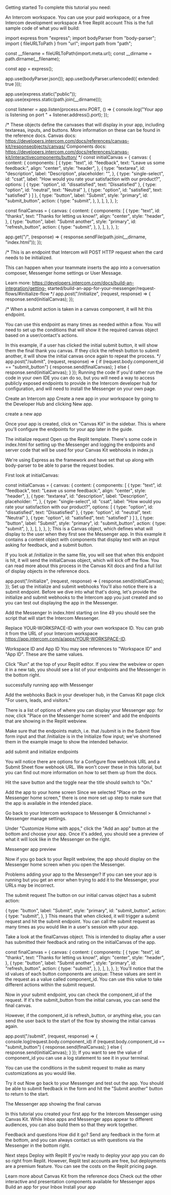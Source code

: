 Getting started
To complete this tutorial you need:

An Intercom workspace. You can use your paid workspace, or a free Intercom development workspace
A free Replit account
This is the full sample code of what you will build:



import express from "express";
import bodyParser from "body-parser";
import { fileURLToPath } from "url";
import path from "path";

const __filename = fileURLToPath(import.meta.url);
const __dirname = path.dirname(__filename);

const app = express();

app.use(bodyParser.json());
app.use(bodyParser.urlencoded({ extended: true }));

app.use(express.static("public"));
app.use(express.static(path.join(__dirname)));

const listener = app.listen(process.env.PORT, () => {
  console.log("Your app is listening on port " + listener.address().port);
});

/*
  These objects define the canvases that will display in your app, including textareas, inputs, and buttons.
  More information on these can be found in the reference docs.
  Canvas docs: https://developers.intercom.com/docs/references/canvas-kit/responseobjects/canvas/
  Components docs: https://developers.intercom.com/docs/references/canvas-kit/interactivecomponents/button/
*/
const initialCanvas = {
  canvas: {
    content: {
      components: [
        {
          type: "text",
          id: "feedback",
          text: "Leave us some feedback:",
          align: "center",
          style: "header",
        },
        {
          type: "textarea",
          id: "description",
          label: "Description",
          placeholder: "",
        },
        {
          type: "single-select",
          id: "csat",
          label: "How would you rate your satisfaction with our product?",
          options: [
            {
              type: "option",
              id: "dissatisfied",
              text: "Dissatisfied"
            },
            {
              type: "option",
              id: "neutral",
              text: "Neutral"
            },
            {
              type: "option",
              id: "satisfied",
              text: "satisfied"
            }
          ]
        },
        {
          type: "button",
          label: "Submit",
          style: "primary",
          id: "submit_button",
          action: {
            type: "submit",
          },
        },
      ],
    },
  },
};


const finalCanvas = {
  canvas: {
    content: {
      components: [
        {
          type: "text",
          id: "thanks",
          text: "Thanks for letting us know!",
          align: "center",
          style: "header",
        },
        {
          type: "button",
          label: "Submit another",
          style: "primary",
          id: "refresh_button",
          action: {
            type: "submit",
          },
        },
      ],
    },
  },
};

app.get("/", (response) => {
  response.sendFile(path.join(__dirname, "index.html"));
});

/*
  This is an endpoint that Intercom will POST HTTP request when the card needs to be 
  initialized.
  
  This can happen when your teammate inserts the app into a conversation composer, 
  Messenger home settings or User Message.
  
  Learn more: https://developers.intercom.com/docs/build-an-integration/getting- 
  started/build-an-app-for-your-messenger/request-flows/#initialize-flow
*/
app.post("/initialize", (request, response) => {
  response.send(initialCanvas);
});

/*
  When a submit action is taken in a canvas component, it will hit this endpoint.

  You can use this endpoint as many times as needed within a flow. You will need 
  to set up the conditions that will show it the required canvas object based on a 
  user/contact's actions.

  In this example, if a user has clicked the initial submit button, it will show 
  them the final thank you canvas. If they click the refresh button to submit 
  another, it will show the initial canvas once again to repeat the process.
*/
app.post("/submit", (request, response) => {
  if (request.body.component_id == "submit_button") {
    response.send(finalCanvas);
  } else {
    response.send(initialCanvas);
  }
});
Running the code
If you'd rather run the code in your own IDE you can do so, but you will need a way to access publicly exposed endpoints to provide in the Intercom developer hub for configuration, and will need to install the Messenger on your own page.

Create an Intercom app
Create a new app in your workspace by going to the Developer Hub and clicking New app.

create a new app

Once your app is created, click on "Canvas Kit" in the sidebar. This is where you'll configure the endpoints for your app later in the guide.

The initialize request
Open up the Replit template. There's some code in index.html for setting up the Messenger and logging the endpoints and server code that will be used for your Canvas Kit webhooks in index.js

We're using Express as the framework and have set that up along with body-parser to be able to parse the request bodies.

First look at initialCanvas:



const initialCanvas = {
  canvas: {
    content: {
      components: [
        {
          type: "text",
          id: "feedback",
          text: "Leave us some feedback:",
          align: "center",
          style: "header",
        },
        {
          type: "textarea",
          id: "description",
          label: "Description",
          placeholder: "",
        },
        {
          type: "single-select",
          id: "csat",
          label: "How would you rate your satisfaction with our product?",
          options: [
            {
              type: "option",
              id: "dissatisfied",
              text: "Dissatisfied"
            },
            {
              type: "option",
              id: "neutral",
              text: "Neutral"
            },
            {
              type: "option",
              id: "satisfied",
              text: "satisfied"
            }
          ]
        },
        {
          type: "button",
          label: "Submit",
          style: "primary",
          id: "submit_button",
          action: {
            type: "submit",
          },
        },
      ],
    },
  },
};
This is a Canvas object, which defines what will display to the user when they first see the Messenger app. In this example it contains a content object with components that display text with an input asking for feedback, and a submit button.

If you look at /initialize in the same file, you will see that when this endpoint is hit, it will send the initialCanvas object, which will kick off the flow. You can read more about this process in the Canvas Kit docs and find a full list of display objects in the reference docs.



app.post("/initialize", (request, response) => {
  response.send(initialCanvas);
});
Set up the initialize and submit webhooks
You'll also notice there is a submit endpoint. Before we dive into what that's doing, let's provide the initialize and submit webhooks to the Intercom app you just created and so you can test out displaying the app in the Messenger.

Add the Messenger
In index.html starting on line 49 you should see the script that will start the Intercom Messenger.

Replace YOUR-WORKSPACE-ID with your own workspace ID. You can grab it from the URL of your Intercom workspace https://app.intercom.com/a/apps/YOUR-WORKSPACE-ID.

Workspace ID and App ID
You may see references to "Workspace ID" and "App ID". These are the same values.

Click "Run" at the top of your Replit editor. If you view the webview or open it in a new tab, you should see a list of your endpoints and the Messenger in the bottom right.

successfully running app with Messenger

Add the webhooks
Back in your developer hub, in the Canvas Kit page click "For users, leads, and visitors."

There is a list of options of where you can display your Messenger app: for now, click "Place on the Messenger home screen" and add the endpoints that are showing in the Replit webview.

Make sure that the endpoints match, i.e. that /submit is in the Submit flow form input and that /initialize is in the Initialize flow input; we've shortened them in the example image to show the intended behavior.

add submit and initialize endpoints

You will notice there are options for a Configure flow webhook URL and a Submit Sheet flow webhook URL. We won't cover these in this tutorial, but you can find out more information on how to set them up from the docs.

Hit the save button and the toggle near the title should switch to "On."

Add the app to your home screen
Since we selected "Place on the Messenger home screen," there is one more set up step to make sure that the app is available in the intended place.

Go back to your Intercom workspace to Messenger & Omnichannel > Messenger manage settings.

Under "Customize Home with apps," click the "Add an app" button at the bottom and choose your app. Once it's added, you should see a preview of what it will look like in the Messenger on the right.

Messenger app preview

Now if you go back to your Replit webview, the app should display on the Messenger home screen when you open the Messenger.

Problems adding your app to the Messenger?
If you can see your app is running but you get an error when trying to add it to the Messenger, your URLs may be incorrect.

The submit request
The button on our initial canvas object has a submit action:



{
  type: "button",
  label: "Submit",
  style: "primary",
  id: "submit_button",
  action: {
    type: "submit",
  },
}
This means that when clicked, it will trigger a submit request and hit the submit endpoint. You can call the submit request as many times as you would like in a user's session with your app.

Take a look at the finalCanvas object. This is intended to display after a user has submitted their feedback and rating on the initialCanvas of the app.



const finalCanvas = {
  canvas: {
    content: {
      components: [
        {
          type: "text",
          id: "thanks",
          text: "Thanks for letting us know!",
          align: "center",
          style: "header",
        },
        {
          type: "button",
          label: "Submit another",
          style: "primary",
          id: "refresh_button",
          action: {
            type: "submit",
          },
        },
      ],
    },
  },
};
You'll notice that the id values of each button components are unique: These values are sent in the request as a value called component_id. You can use this value to take different actions within the submit request.

Now in your submit endpoint, you can check the component_id of the request. If it's the submit_button from the initial canvas, you can send the final canvas.

However, if the component_id is refresh_button, or anything else, you can send the user back to the start of the flow by showing the initial canvas again.



app.post("/submit", (request, response) => {
  console.log(request.body.component_id)
  if (request.body.component_id == "submit_button") {
    response.send(finalCanvas);
  } else {
    response.send(initialCanvas);
  }
});
If you want to see the value of component_id you can use a log statement to see it in your terminal.

You can use the conditions in the submit request to make as many customizations as you would like.

Try it out
Now go back to your Messenger and test out the app. You should be able to submit feedback in the form and hit the "Submit another" button to return to the start.

The Messenger app showing the final canvas

In this tutorial you created your first app for the Intercom Messenger using Canvas Kit. While Inbox apps and Messenger apps appear to different audiences, you can also build them so that they work together.

Feedback and questions
How did it go? Send any feedback in the form at the bottom, and you can always contact us with questions via the Messenger in the bottom right.

Next steps
Deploy with Replit
If you're ready to deploy your app you can do so right from Replit. However, Replit test accounts are free, but deployments are a premium feature. You can see the costs on the Replit pricing page.

Learn more about Canvas Kit from the reference docs
Check out the other interactive and presentation components available for Messenger apps
Build an app for your Inbox
Install your app
